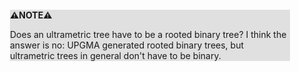 <div style="margin:2em; background-color: #e0e0e0;">

<strong>⚠️NOTE️️️⚠️</strong>

Does an ultrametric tree have to be a rooted binary tree? I think the answer is no: UPGMA generated rooted binary trees, but ultrametric trees in general don't have to be binary.
</div>

